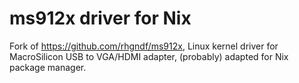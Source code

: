 # ms912x driver for Nix

Fork of https://github.com/rhgndf/ms912x, Linux kernel driver for MacroSilicon USB to VGA/HDMI adapter, (probably) adapted for Nix package manager.
